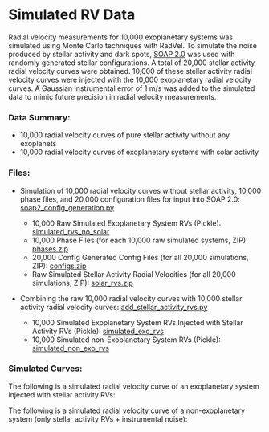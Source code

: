 # Simulated RV Data

Radial velocity measurements for 10,000 exoplanetary systems was simulated using Monte Carlo techniques with RadVel. To simulate the noise produced by stellar activity and dark spots, [SOAP 2.0](http://www.astro.up.pt/resources/soap2/) was used with randomly generated stellar configurations. A total of 20,000 stellar activity radial velocity curves were obtained. 10,000 of these stellar activity radial velocity curves were injected with the 10,000 exoplanetary radial velocity curves. A Gaussian instrumental error of 1 m/s was added to the simulated data to mimic future precision in radial velocity measurements.

### Data Summary:
- 10,000 radial velocity curves of pure stellar activity without any exoplanets
- 10,000 radial velocity curves of exoplanetary systems with solar activity

### Files:
- Simulation of 10,000 radial velocity curves without stellar activity, 10,000 phase files, and 20,000 configuration files for input into SOAP 2.0: [soap2_config_generation.py](soap2_config_generation.py)
    - 10,000 Raw Simulated Exoplanetary System RVs (Pickle): [simulated_rvs_no_solar](generated_data/simulated_rvs_no_solar)
    - 10,000 Phase Files (for each 10,000 raw simulated systems, ZIP): [phases.zip](generated_data/phases.zip)
    - 20,000 Config Generated Config Files (for all 20,000 simulations, ZIP): [configs.zip](generated_data/phases.zip)
    - Raw Simulated Stellar Activity Radial Velocities (for all 20,000 simulations, ZIP): [solar_rvs.zip](generated_data/solar_rvs.zip)

- Combining the raw 10,000 radial velocity curves with 10,000 stellar activity radial velocity curves: [add_stellar_activity_rvs.py](add_stellar_activity_rvs.py)
    - 10,000 Simulated Exoplanetary System RVs Injected with Stellar Activity RVs (Pickle): [simulated_exo_rvs](generated_data/simulated_exo_rvs)
    - 10,000 Simulated non-Exoplanetary System RVs (Pickle): [simulated_non_exo_rvs](generated_data/simulated_non_exo_rvs)


### Simulated Curves:

The following is a simulated radial velocity curve of an exoplanetary system injected with stellar activity RVs:


The following is a simulated radial velocity curve of a non-exoplanetary system (only stellar activity RVs + instrumental noise):
